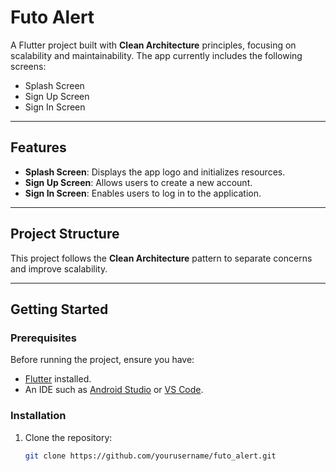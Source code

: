# Futo Alert

A Flutter project built with **Clean Architecture** principles, focusing on scalability and maintainability. The app currently includes the following screens:

- Splash Screen
- Sign Up Screen
- Sign In Screen

---

## Features

- **Splash Screen**: Displays the app logo and initializes resources.
- **Sign Up Screen**: Allows users to create a new account.
- **Sign In Screen**: Enables users to log in to the application.

---

## Project Structure

This project follows the **Clean Architecture** pattern to separate concerns and improve scalability.



---

## Getting Started

### Prerequisites

Before running the project, ensure you have:

- [Flutter](https://flutter.dev/docs/get-started/install) installed.
- An IDE such as [Android Studio](https://developer.android.com/studio) or [VS Code](https://code.visualstudio.com/).

### Installation

1. Clone the repository:
   ```bash
   git clone https://github.com/yourusername/futo_alert.git

